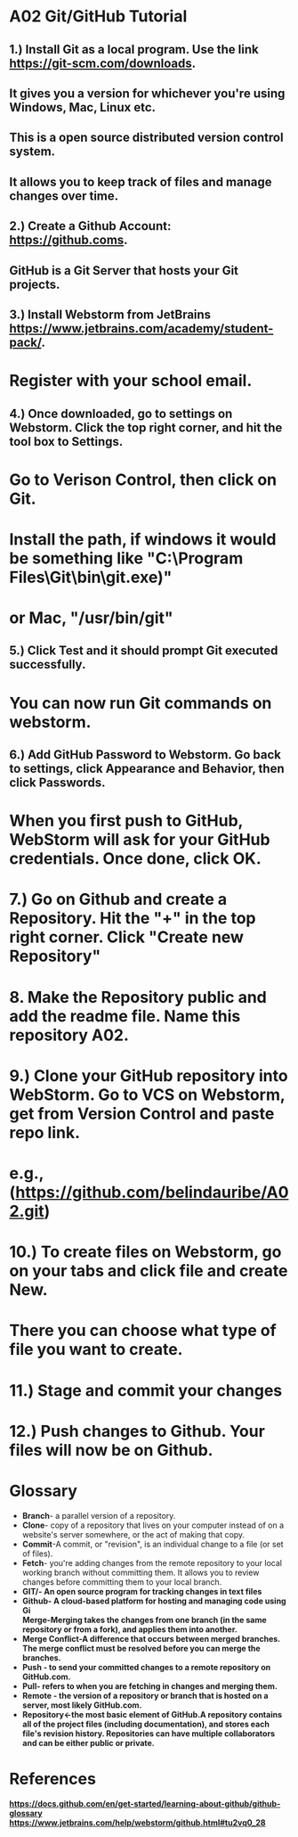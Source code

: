 
# A02 Git/GitHub Tutorial
## 1.) Install Git as a local program. Use the link https://git-scm.com/downloads. 
##       It gives you a version for whichever you're using Windows, Mac, Linux etc.  
##       This is a open source distributed version control system. 
##       It allows you to keep track of files and manage changes over time.

## 2.)  Create a Github Account: https://github.coms. 
##       GitHub is a Git Server that hosts your Git projects.
## 3.) Install Webstorm from JetBrains https://www.jetbrains.com/academy/student-pack/. 
#        Register with your school email.
## 4.) Once downloaded, go to settings on Webstorm. Click the top right corner, and hit the tool box to Settings.
#       Go to Verison Control, then click on Git. 
#       Install the path, if windows it would be something like "C:\Program Files\Git\bin\git.exe)" 
#       or Mac, "/usr/bin/git"
##  5.)   Click Test and it should prompt Git executed successfully. 
#       You can now run Git commands on webstorm.
##  6.) Add GitHub Password to Webstorm. Go back to settings, click Appearance and Behavior, then click Passwords.
#            When you first push to GitHub, WebStorm will ask for your GitHub credentials. Once done, click OK.
#    7.) Go on Github and create a Repository. Hit the "+" in the top right corner. Click "Create new Repository"
#    8. Make the Repository public and add the readme file. Name this repository A02.
#    9.) Clone your GitHub repository into WebStorm. Go to VCS on Webstorm, get from Version Control and paste repo link.
#       e.g., (https://github.com/belindauribe/A02.git)
#   10.) To create files on Webstorm, go on your tabs and click file and create New. 
#           There you can choose what type of file you want to create.
#    11.)  Stage and commit your changes
#     12.) Push changes to Github. Your files will now be on Github.

# Glossary
<ul>
<li> <strong>Branch</strong>- a parallel version of a repository.</li>
<li> <strong>Clone</strong>- copy of a repository that lives on your computer instead of on a website's server somewhere, or the act of making that copy.</li>
<li> <strong>Commit</strong>-A commit, or "revision", is an individual change to a file (or set of files).</li>
<li> <strong>Fetch</strong>- you're adding changes from the remote repository to your local working branch without committing them. It 
allows you to review changes before committing them to your local branch. </li>
<li> <strong>GIT/<strong>- An open source program for tracking changes in text files</li>
<li> <strong>Github</strong>- A cloud-based platform for hosting and managing code using Gi </li
<li> <strong>Merge</strong>-Merging takes the changes from one branch (in the same repository or from a fork), and applies them into another.</li>
<li> <strong>Merge Conflict</strong>-A difference that occurs between merged branches. The merge conflict must be resolved before you can merge the branches.</li>
<li> <strong>Push</strong> - to send your committed changes to a remote repository on GitHub.com.</li>
<li> <strong>Pull</strong>- refers to when you are fetching in changes and merging them.</li>
<li> <strong>Remote</strong> - the version of a repository or branch that is hosted on a server, most likely GitHub.com.</li>
<li> <strong>Repository<-the most basic element of GitHub.A repository contains all of the project files (including documentation), and stores each file's revision history.
            Repositories can have multiple collaborators and can be either public or private.</li>
</ul>


# References

https://docs.github.com/en/get-started/learning-about-github/github-glossary
https://www.jetbrains.com/help/webstorm/github.html#tu2vq0_28 